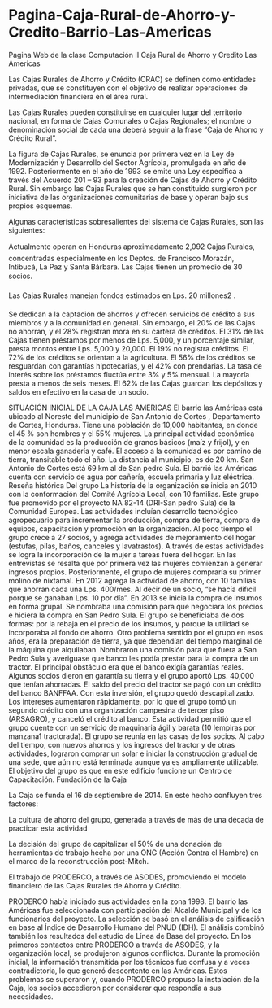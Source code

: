 # Pagina-Caja-Rural-de-Ahorro-y-Credito-Barrio-Las-Americas
Pagina Web de la clase Computación II
Caja Rural de Ahorro y Credito Las Americas 

Las Cajas Rurales de Ahorro y Crédito (CRAC) se definen como entidades privadas, que se constituyen con el objetivo de realizar operaciones de intermediación financiera en el área rural. 

Las Cajas Rurales pueden constituirse en cualquier lugar del territorio nacional, en forma de Cajas Comunales o Cajas Regionales; el nombre o denominación social de cada una deberá seguir a la frase “Caja de Ahorro y Crédito Rural”. 

La figura de Cajas Rurales, se enuncia por primera vez en la Ley de Modernización y Desarrollo del Sector Agrícola, promulgada en año de 1992. Posteriormente en el año de 1993 se emite una Ley específica a través del Acuerdo 201 – 93 para la creación de Cajas de Ahorro y Crédito Rural. Sin embargo las Cajas Rurales que se han constituido surgieron por iniciativa de las organizaciones comunitarias de base y operan bajo sus propios esquemas. 

Algunas características sobresalientes del sistema de Cajas Rurales, son las siguientes: 

Actualmente operan en Honduras aproximadamente 2,092 Cajas Rurales, concentradas especialmente en los Deptos. de Francisco Morazán, Intibucá, La Paz y Santa Bárbara. Las Cajas tienen un promedio de 30 socios. 

Las Cajas Rurales manejan fondos estimados en Lps. 20 millones2 .  

Se dedican a la captación de ahorros y ofrecen servicios de crédito a sus miembros y a la comunidad en general. Sin embargo, el 20% de las Cajas no ahorran, y el 28% registran mora en su cartera de créditos. El 31% de las Cajas tienen préstamos por menos de Lps. 5,000, y un porcentaje similar, presta montos entre Lps. 5,000 y 20,000. El 19% no registra créditos. El 72% de los créditos se orientan a la agricultura. El 56% de los créditos se resguardan con garantías hipotecarias, y el 42% con prendarias. La tasa de interés sobre los préstamos fluctúa entre 3% y 5% mensual. La mayoría presta a menos de seis meses. El 62% de las Cajas guardan los depósitos y saldos en efectivo en la casa de un socio. 



SITUACIÓN INICIAL DE LA CAJA LAS AMERICAS 
El barrio las Américas está ubicado al Noreste del municipio de San Antonio de Cortes , Departamento de Cortes, Honduras. Tiene una población de 10,000 habitantes, en donde el 45 % son hombres y el 55% mujeres. 
La principal actividad económica de la comunidad es la producción de granos básicos (maíz y frijol), y en menor escala ganadería y café.
El acceso a la comunidad es por camino de tierra, transitable todo el año. La distancia al municipio, es de 20 km. San Antonio de Cortes está 69 km al de San pedro Sula. 
El barrió las Américas cuenta con servicio de agua por cañería, escuela primaria y luz eléctrica.
Reseña histórica
Del grupo La historia de la organización se inicia en 2010 con la conformación del Comité Agrícola Local, con 10 familias. Este grupo fue promovido por el proyecto NA 82-14 (DRI-San pedro Sula) de la Comunidad Europea. Las actividades incluían desarrollo tecnológico agropecuario para incrementar la producción, compra de tierra, compra de equipos, capacitación y promoción en la organización. 
Al poco tiempo el grupo crece a 27 socios, y agrega actividades de mejoramiento del hogar (estufas, pilas, baños, canceles y lavatrastos). A través de estas actividades se logra la incorporación de la mujer a tareas fuera del hogar. En las entrevistas se resalta que por primera vez las mujeres comienzan a generar ingresos propios. Posteriormente, el grupo de mujeres compraría su primer molino de nixtamal. 
En 2012 agrega la actividad de ahorro, con 10 familias que ahorran cada una Lps. 400/mes. Al decir de un socio, “se hacía difícil porque se ganaban Lps. 10 por día”. 
En 2013 se inicia la compra de insumos en forma grupal. Se nombraba una comisión para que negociara los precios e hiciera la compra en San Pedro Sula. El grupo se beneficiaba de dos formas: por la rebaja en el precio de los insumos, y porque la utilidad se incorporaba al fondo de ahorro. 
Otro problema sentido por el grupo en esos años, era la preparación de tierra, ya que dependían del tiempo marginal de la máquina que alquilaban. Nombraron una comisión para que fuera a San Pedro Sula y averiguase que banco les podía prestar para la compra de un tractor. El principal obstáculo era que el banco exigía garantías reales. Algunos socios dieron en garantía su tierra y el grupo aportó Lps. 40,000 que tenían ahorradas. El saldo del precio del tractor se pagó con un crédito del banco BANFFAA. Con esta inversión, el grupo quedó descapitalizado. Los intereses aumentaron rápidamente, por lo que el grupo tomó un segundo crédito con una organización campesina de tercer piso (ARSAGRO), y canceló el crédito al banco. Esta actividad permitió que el grupo cuente con un servicio de maquinaria ágil y barata (10 lempiras por manzana1 tractorada). 
El grupo se reunía en las casas de los socios. Al cabo del tiempo, con nuevos ahorros y los ingresos del tractor y de otras actividades, lograron comprar un solar e iniciar la construcción gradual de una sede, que aún no está terminada aunque ya es ampliamente utilizable. El objetivo del grupo es que en este edificio funcione un Centro de Capacitación.
Fundación de la Caja 

La Caja se funda el 16 de septiembre de 2014. En este hecho confluyen tres factores: 

La cultura de ahorro del grupo, generada a través de más de una década de practicar esta actividad 

La decisión del grupo de capitalizar el 50% de una donación de herramientas de trabajo hecha por una ONG (Acción Contra el Hambre) en el marco de la reconstrucción post-Mitch. 

El trabajo de PRODERCO, a través de ASODES, promoviendo el modelo financiero de las Cajas Rurales de Ahorro y Crédito.



PRODERCO había iniciado sus actividades en la zona 1998. El barrio las Américas fue seleccionada con participación del Alcalde Municipal y de los funcionarios del proyecto. La selección se basó en el análisis de calificación en base al Índice de Desarrollo Humano del PNUD (IDH). El análisis combinó también los resultados del estudio de Línea de Base del proyecto. 
En los primeros contactos entre PRODERCO a través de ASODES, y la organización local, se produjeron algunos conflictos. Durante la promoción inicial, la información transmitida por los técnicos fue confusa y a veces contradictoria, lo que generó descontento en las Américas.
Estos problemas se superaron y, cuando PRODERCO propuso la instalación de la Caja, los socios accedieron por considerar que respondía a sus necesidades.

